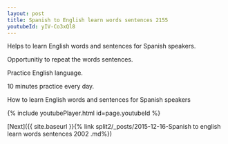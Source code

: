 ```yaml
---
layout: post
title: Spanish to English learn words sentences 2155 
youtubeId: yIV-Co3xQl8
---
```

 
 
Helps to learn English words and sentences for Spanish speakers.

Opportunitiy to repeat the words sentences. 

Practice English language. 
 
10 minutes practice every day. 
 
How to learn English words and sentences for Spanish speakers 
 
{% include youtubePlayer.html id=page.youtubeId %}
 
 
[Next]({{ site.baseurl }}{% link  split2/_posts/2015-12-16-Spanish to english learn words sentences 2002 .md%})
 
